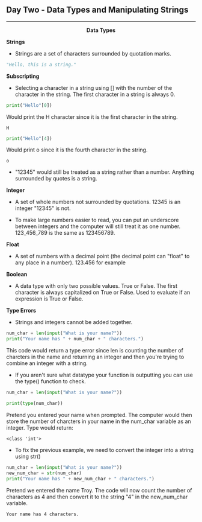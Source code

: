 ## Day Two - Data Types and Manipulating Strings

---

<p align = center><b>Data Types</b></p>

**Strings**
- Strings are a set of characters surrounded by quotation marks.

```python
"Hello, this is a string."
```
**Subscripting**
- Selecting a character in a string using [] with the number of the character in the string. The first character in a string is always 0.

```python
print("Hello"[0])
```
Would print the H character since it is the first character in the string.
```
H
```
```python
print("Hello"[4])
```
Would print o since it is the fourth character in the string.
```
o
```
- "12345" would still be treated as a string rather than a number. Anything surrounded by quotes is a string.

**Integer**
- A set of whole numbers not surrounded by quotations. 12345 is an integer "12345" is not.

- To make large numbers easier to read, you can put an underscore between integers and the computer will still treat it as one number. 123_456_789 is the same as 123456789.

**Float**
- A set of numbers with a decimal point (the decimal point can "float" to any place in a number). 123.456 for example

**Boolean**
- A data type with only two possible values. True or False. The first character is always capitalized on True or False. Used to evaluate if an expression is True or False.

**Type Errors**
- Strings and integers cannot be added together.
```python
num_char = len(input("What is your name?"))
print("Your name has " + num_char + " characters.")
```
This code would return a type error since len is counting the number of charcters in the name and returning an integer and then you're trying to combine an integer with a string.
- If you aren't sure what datatype your function is outputting you can use the type() function to check.
```python
num_char = len(input("What is your name?"))

print(type(num_char))
```
Pretend you entered your name when prompted. The computer would then store the number of charcters in your name in the num_char variable as an integer. Type would return:
```
<class 'int'>
```
- To fix the previous example, we need to convert the integer into a string using str()
```python
num_char = len(input("What is your name?"))
new_num_char = str(num_char)
print("Your name has " + new_num_char + " characters.")
```
Pretend we entered the name Troy. The code will now count the number of characters as 4 and then convert it to the string "4" in the new_num_char variable.
```
Your name has 4 characters.
```
